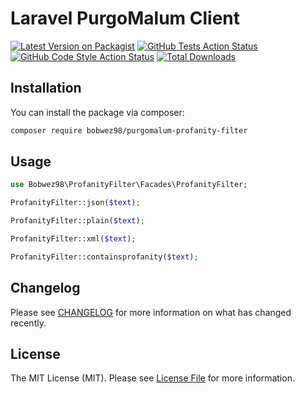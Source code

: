 # Laravel PurgoMalum Client

[![Latest Version on Packagist](https://img.shields.io/packagist/v/bobwez98/purgomalum-profanity-filter.svg?style=flat-square)](https://packagist.org/packages/bobwez98/purgomalum-profanity-filter)
[![GitHub Tests Action Status](https://img.shields.io/github/actions/workflow/status/bobwez98/purgomalum-profanity-filter/run-tests.yml?branch=main&label=tests&style=flat-square)](https://github.com/bobwez98/purgomalum-profanity-filter/actions?query=workflow%3Arun-tests+branch%3Amain)
[![GitHub Code Style Action Status](https://img.shields.io/github/actions/workflow/status/bobwez98/purgomalum-profanity-filter/fix-php-code-style-issues.yml?branch=main&label=code%20style&style=flat-square)](https://github.com/bobwez98/purgomalum-profanity-filter/actions?query=workflow%3A"Fix+PHP+code+style+issues"+branch%3Amain)
[![Total Downloads](https://img.shields.io/packagist/dt/bobwez98/purgomalum-profanity-filter.svg?style=flat-square)](https://packagist.org/packages/bobwez98/purgomalum-profanity-filter)

## Installation

You can install the package via composer:

```bash
composer require bobwez98/purgomalum-profanity-filter
```

## Usage

```php
use Bobwez98\ProfanityFilter\Facades\ProfanityFilter;

ProfanityFilter::json($text);

ProfanityFilter::plain($text);

ProfanityFilter::xml($text);

ProfanityFilter::containsprofanity($text);
```

## Changelog

Please see [CHANGELOG](CHANGELOG.md) for more information on what has changed recently.

## License

The MIT License (MIT). Please see [License File](LICENSE.md) for more information.
